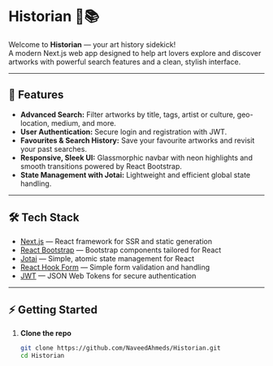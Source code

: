 # Historian 🎩📚

Welcome to **Historian** — your art history sidekick!  
A modern Next.js web app designed to help art lovers explore and discover artworks with powerful search features and a clean, stylish interface.

---

## 🚀 Features

- **Advanced Search:** Filter artworks by title, tags, artist or culture, geo-location, medium, and more.  
- **User Authentication:** Secure login and registration with JWT.  
- **Favourites & Search History:** Save your favourite artworks and revisit your past searches.  
- **Responsive, Sleek UI:** Glassmorphic navbar with neon highlights and smooth transitions powered by React Bootstrap.  
- **State Management with Jotai:** Lightweight and efficient global state handling.

---

## 🛠️ Tech Stack

- [Next.js](https://nextjs.org/) — React framework for SSR and static generation  
- [React Bootstrap](https://react-bootstrap.github.io/) — Bootstrap components tailored for React  
- [Jotai](https://jotai.org/) — Simple, atomic state management for React  
- [React Hook Form](https://react-hook-form.com/) — Simple form validation and handling  
- [JWT](https://jwt.io/) — JSON Web Tokens for secure authentication

---

## ⚡ Getting Started

1. **Clone the repo**  
   ```bash
   git clone https://github.com/NaveedAhmeds/Historian.git
   cd Historian
